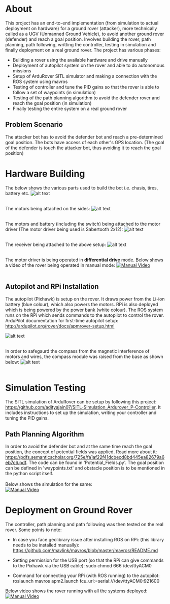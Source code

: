 # About
This project has an end-to-end implementation (from simulation to actual deployment on hardware) for a ground rover (attacker), more technically called as a UGV (Unmanned Ground Vehicle), to avoid another ground rover (defender) and reach a goal position. Involves building the rover, path planning, path following, writting the controller, testing in simulation and finally deployment on a real ground rover.
The project has various phases:
* Building a rover using the available hardware and drive manually
* Deployment of autopilot system on the rover and able to do autonomous missions
* Setup of ArduRover SITL simulator and making a connection with the ROS system using mavros
* Testing of controller and tune the PID gains so that the rover is able to follow a set of waypoints (in simulation)
* Testing of the path planning algorithm to avoid the defender rover and reach the goal position (in simulation)
* Finally testing the entire system on a real ground rover

## Problem Scenario
The attacker bot has to avoid the defender bot and reach a pre-determined goal position. The bots have access of each other's GPS location. (The goal of the defender is touch the attacker bot, thus avoiding it to reach the goal position)

# Hardware Building
The below shows the various parts used to build the bot i.e. chasis, tires, battery etc.
![alt text](https://github.com/adityajain07/Attacker-Rover_Hardware_Software/blob/master/Photos/IMG_20180227_113330963.jpg) <br/>
<br/>

The motors being attached on the sides:
![alt text](https://github.com/adityajain07/Attacker-Rover_Hardware_Software/blob/master/Photos/IMG_20180227_141142109.jpg) <br/>
<br/>


The motors and battery (including the switch) being attached to the motor driver (The motor driver being used is Sabertooth 2x12):
![alt text](https://github.com/adityajain07/Attacker-Rover_Hardware_Software/blob/master/Photos/IMG_20180313_091100959.jpg) <br/>
<br/>

The receiver being attached to the above setup:
![alt text](https://github.com/adityajain07/Attacker-Rover_Hardware_Software/blob/master/Photos/IMG_20180313_091128471.jpg) <br/>
<br/>

The motor driver is being operated in **differential drive** mode. Below shows a video of the rover being operated in manual mode:
[![Manual Video](https://github.com/adityajain07/Attacker-Rover_Hardware_Software/blob/master/Photos/Screen%20Shot%202018-06-02%20at%207.10.25%20PM.png)](https://www.youtube.com/watch?v=ZhnLZOoGwi0 "Manual Video")
<br/>
<br/>

## Autopilot and RPi Installation
The autopilot (Pixhawk) is setup on the rover. It draws power from the Li-ion battery (blue colour), which also powers the motors. RPi is also deployed which is being powered by the power bank (white colour). The ROS system runs on the RPi which sends commands to the autopilot to control the rover. ArduPilot documentation for first-time autopilot setup: http://ardupilot.org/rover/docs/apmrover-setup.html <br/>

![alt text](https://github.com/adityajain07/Attacker-Rover_Hardware_Software/blob/master/Photos/IMG_20180418_195946615.jpg) <br/>
<br/>

In order to safegaurd the compass from the magnetic interference of motors and wires, the compass module was raised from the base as shown below:
![alt text](https://github.com/adityajain07/Attacker-Rover_Hardware_Software/blob/master/Photos/IMG_20180429_154743374.jpg) <br/>
<br/>

 
# Simulation Testing
The SITL simulation of ArduRover can be setup by following this project: https://github.com/adityajain07/SITL-Simulation_Ardurover_P-Controller. It includes instructions to set up the simulation, writing your controller and tuning the PID gains.

## Path Planning Algorithm
In order to avoid the defender bot and at the same time reach the goal position, the concept of potential fields was applied. Read more about it: https://pdfs.semanticscholar.org/725e/fa1af22f41dcbecd8bd445ea82679a6eb7c6.pdf. The code can be found in 'Potential_Fields.py'. The goal position can be defined in 'waypoints.txt' and obstacle position is to be mentioned in the python script itself.
<br/>
<br/>
Below shows the simulation for the same:<br/>
[![Manual Video](https://github.com/adityajain07/Attacker-Rover_Hardware_Software/blob/master/Photos/pot_field.png)](https://www.youtube.com/watch?v=C4m1UPOL8Ak "Manual Video")


# Deployment on Ground Rover
The controller, path planning and path following was then tested on the real rover. Some points to note:

* In case you face geolibrary issue after installing ROS on RPi: (this library needs to be installed manually): https://github.com/mavlink/mavros/blob/master/mavros/README.md

* Setting permission for the USB port (so that the RPi can give commands to the Pixhawk via the USB cable): sudo chmod 666 /dev/ttyACM0

* Command for connecting your RPi (with ROS running) to the autopilot: roslaunch mavros apm2.launch fcu_url:=serial:///dev/ttyACM0:921600

Below video shows the rover running with all the systems deployed:
[![Manual Video](https://github.com/adityajain07/Attacker-Rover_Hardware_Software/blob/master/Photos/bot.png)](https://youtu.be/UdvXVk8Mf14 "Manual Video")

